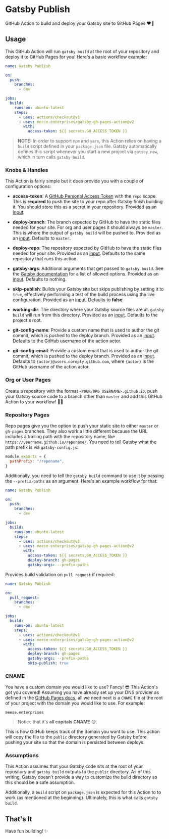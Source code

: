 # Gatsby Publish

GitHub Action to build and deploy your Gatsby site to GitHub Pages ❤️🎩

## Usage

This GitHub Action will run `gatsby build` at the root of your repository and
deploy it to GitHub Pages for you! Here's a basic workflow example:

```yml
name: Gatsby Publish

on:
  push:
    branches:
      - dev

jobs:
  build:
    runs-on: ubuntu-latest
    steps:
      - uses: actions/checkout@v1
      - uses: meese-enterprises/gatsby-gh-pages-action@v2
        with:
          access-token: ${{ secrets.GH_ACCESS_TOKEN }}
```

> **NOTE:** In order to support `npm` and `yarn`, this Action relies on having a
> `build` script defined in your `package.json` file. Gatsby automatically defines
> this script whenever you start a new project via `gatsby new`, which in turn calls
> `gatsby build`.

### Knobs & Handles

This Action is fairly simple but it does provide you with a couple of
configuration options:

- **access-token**: A [GitHub Personal Access Token][github-access-token] with
  the `repo` scope. This is **required** to push the site to your repo after
  Gatsby finish building it. You should store this as a [secret][github-repo-secret]
  in your repository. Provided as an [input][github-action-input].

- **deploy-branch**: The branch expected by GitHub to have the static files
  needed for your site. For org and user pages it should always be `master`.
  This is where the output of `gatsby build` will be pushed to. Provided as an
  [input][github-action-input].
  Defaults to `master`.

- **deploy-repo**: The repository expected by GitHub to have the static files
  needed for your site.
  Provided as an [input][github-action-input].
  Defaults to the same repository that runs this action.

- **gatsby-args**: Additional arguments that get passed to `gatsby build`. See the
  [Gatsby documentation][gatsby-build-docs] for a list of allowed options.
  Provided as an [input][github-action-input].
  Defaults to nothing.

- **skip-publish**: Builds your Gatsby site but skips publishing by setting it to `true`,
  effectively performing a test of the build process using the live configuration.
  Provided as an [input][github-action-input].
  Defaults to **false**

- **working-dir**: The directory where your Gatsby source files are at. `gatsby build`
  will run from this directory.
  Provided as an [input][github-action-input].
  Defaults to the project's root.

- **git-config-name**: Provide a custom name that is used to author the git commit, which
  is pushed to the deploy branch.
  Provided as an [input][github-action-input].
  Defaults to the GitHub username of the action actor.

- **git-config-email**: Provide a custom email that is used to author the git commit, which
  is pushed to the deploy branch.
  Provided as an [input][github-action-input].
  Defaults to `{actor}@users.noreply.github.com`, where `{actor}` is the GitHub username
  of the action actor.

### Org or User Pages

Create a repository with the format `<YOUR/ORG USERNAME>.github.io`, push your
Gatsby source code to a branch other than `master` and add this GitHub Action to
your workflow! 🚀😃

### Repository Pages

Repo pages give you the option to push your static site to either `master` or
`gh-pages` branches. They also work a little different because the URL includes
a trailing path with the repository name, like
`https://username.github.io/reponame/`. You need to tell Gatsby what the path
prefix is via `gatsby-config.js`:

```js
module.exports = {
  pathPrefix: "/reponame",
}
```

Additionally, you need to tell the `gatsby build` command to use it by passing
the `--prefix-paths` as an argument. Here's an example workflow for that:

```yml
name: Gatsby Publish

on:
  push:
    branches:
      - dev

jobs:
  build:
    runs-on: ubuntu-latest
    steps:
      - uses: actions/checkout@v1
      - uses: meese-enterprises/gatsby-gh-pages-action@v2
        with:
          access-token: ${{ secrets.GH_ACCESS_TOKEN }}
          deploy-branch: gh-pages
          gatsby-args: --prefix-paths
```

Provides build validation on `pull request` if required:

```yml
name: Gatsby Publish

on:
  pull_request:
    branches:
      - dev

jobs:
  build:
    runs-on: ubuntu-latest
    steps:
      - uses: actions/checkout@v1
      - uses: meese-enterprises/gatsby-gh-pages-action@v2
        with:
          access-token: ${{ secrets.GH_ACCESS_TOKEN }}
          deploy-branch: gh-pages
          gatsby-args: --prefix-paths
          skip-publish: true
```

### CNAME

You have a custom domain you would like to use? Fancy! 😎 This Action's got you
covered! Assuming you have already set up your DNS provider as defined in the
[GitHub Pages docs][github-pages-domain-docs], all we need next is a `CNAME`
file at the root of your project with the domain you would like to use. For
example:

```CNAME
meese.enterprises
```

> Notice that it's **all capitals CNAME** 😊.

This is how GitHub keeps track of the domain you want to use. This action will
copy the file to the `public` directory generated by Gatsby before pushing your
site so that the domain is persisted between deploys.

### Assumptions

This Action assumes that your Gatsby code sits at the root of your repository
and `gatsby build` outputs to the `public` directory. As of this writing, Gatsby
doesn't provide a way to customize the build directory so this should be a safe
assumption.

Additionally, a `build` script on `package.json` is expected for this Action to
to work (as mentioned at the beginning). Ultimately, this is what calls `gatsby build`.

## That's It

Have fun building! ✨

[gatsby-build-docs]: https://www.gatsbyjs.org/docs/gatsby-cli/#build
[github-access-token]: https://docs.github.com/en/free-pro-team@latest/github/authenticating-to-github/creating-a-personal-access-token
[github-action-input]: https://docs.github.com/en/free-pro-team@latest/actions/creating-actions/metadata-syntax-for-github-actions#inputs
[github-pages-domain-docs]: https://docs.github.com/en/free-pro-team@latest/github/working-with-github-pages/configuring-a-custom-domain-for-your-github-pages-site
[github-repo-secret]: https://docs.github.com/en/free-pro-team@latest/actions/reference/encrypted-secrets#creating-encrypted-secrets
